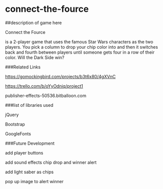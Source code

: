 # connect-the-fource

##description of game here

Connect the Fource 

is a 2-player game that uses the famous Star Wars characters as the two players. You pick a column to drop your chip color into and then it switches back and fourth between players until someone gets four in a row of their color. Will the Dark Side win?

###Related Links

https://gomockingbird.com/projects/b3t6x80/4gXVnC

https://trello.com/b/oYyOdniq/project1

publisher-effects-50536.bitballoon.com


###list of libraries used 

jQuery

Bootstrap

GoogleFonts



###Future Development

add player buttons 

add sound effects chip drop and winner alert 

add light saber as chips

pop up image to alert winner 
